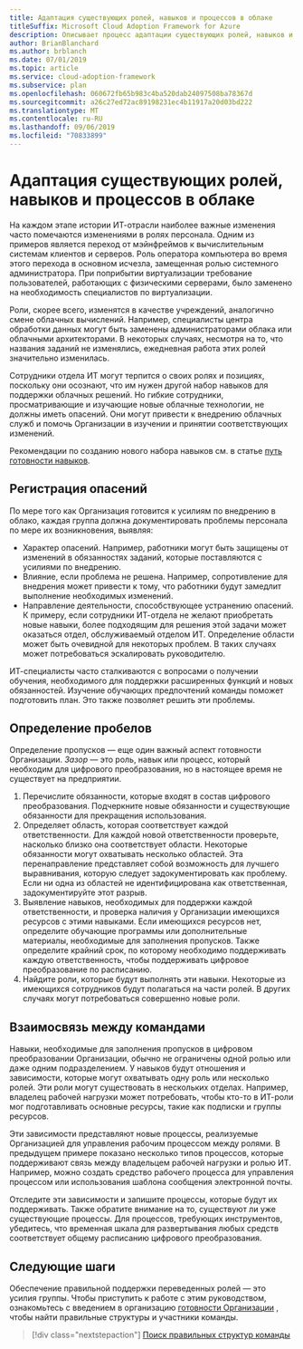 ```yaml
---
title: Адаптация существующих ролей, навыков и процессов в облаке
titleSuffix: Microsoft Cloud Adoption Framework for Azure
description: Описывает процесс адаптации существующих ролей, навыков и процессов для облака.
author: BrianBlanchard
ms.author: brblanch
ms.date: 07/01/2019
ms.topic: article
ms.service: cloud-adoption-framework
ms.subservice: plan
ms.openlocfilehash: 060672fb65b983c4ba520dab24097508ba78367d
ms.sourcegitcommit: a26c27ed72ac89198231ec4b11917a20d03bd222
ms.translationtype: MT
ms.contentlocale: ru-RU
ms.lasthandoff: 09/06/2019
ms.locfileid: "70833899"
---
```

# <a name="adapt-existing-roles-skills-and-processes-for-the-cloud"></a>Адаптация существующих ролей, навыков и процессов в облаке

На каждом этапе истории ИТ-отрасли наиболее важные изменения часто помечаются изменениями в ролях персонала. Одним из примеров является переход от мэйнфреймов к вычислительным системам клиентов и серверов. Роль оператора компьютера во время этого перехода в основном исчезла, замещенная ролью системного администратора. При поприбытии виртуализации требование пользователей, работающих с физическими серверами, было заменено на необходимость специалистов по виртуализации.

Роли, скорее всего, изменятся в качестве учреждений, аналогично смене облачных вычислений. Например, специалисты центра обработки данных могут быть заменены администраторами облака или облачными архитекторами. В некоторых случаях, несмотря на то, что названия заданий не изменялись, ежедневная работа этих ролей значительно изменилась.

Сотрудники отдела ИТ могут терпится о своих ролях и позициях, поскольку они осознают, что им нужен другой набор навыков для поддержки облачных решений. Но гибкие сотрудники, просматривающие и изучающие новые облачные технологии, не должны иметь опасений. Они могут привести к внедрению облачных служб и помочь Организации в изучении и принятии соответствующих изменений.

Рекомендации по созданию нового набора навыков см. в статье [путь готовности навыков](./suggested-skills.md).

## <a name="capturing-concerns"></a>Регистрация опасений

По мере того как Организация готовится к усилиям по внедрению в облако, каждая группа должна документировать проблемы персонала по мере их возникновения, выявляя:

- Характер опасений. Например, работники могут быть защищены от изменений в обязанностях заданий, которые поставляются с усилиями по внедрению.
- Влияние, если проблема не решена. Например, сопротивление для внедрения может привести к тому, что работники будут замедлит выполнение необходимых изменений.
- Направление деятельности, способствующее устранению опасений. К примеру, если сотрудники ИТ-отдела не желают приобретать новые навыки, более подходящим для решения этой задачи может оказаться отдел, обслуживаемый отделом ИТ. Определение области может быть очевидной для некоторых проблем. В таких случаях может потребоваться эскалировать руководителю.

ИТ-специалисты часто сталкиваются с вопросами о получении обучения, необходимого для поддержки расширенных функций и новых обязанностей. Изучение обучающих предпочтений команды поможет подготовить план. Это также позволяет решить эти проблемы.

## <a name="identify-gaps"></a>Определение пробелов

Определение пропусков — еще один важный аспект готовности Организации. _Зазор_ — это роль, навык или процесс, который необходим для цифрового преобразования, но в настоящее время не существует на предприятии.

1. Перечислите обязанности, которые входят в состав цифрового преобразования. Подчеркните новые обязанности и существующие обязанности для прекращения использования.
1. Определяет область, которая соответствует каждой ответственности. Для каждой новой ответственности проверьте, насколько близко она соответствует области. Некоторые обязанности могут охватывать несколько областей. Эта перенаправление представляет собой возможность для лучшего выравнивания, которую следует задокументировать как проблему. Если ни одна из областей не идентифицирована как ответственная, задокументируйте этот разрыв.
1. Выявление навыков, необходимых для поддержки каждой ответственности, и проверка наличия у Организации имеющихся ресурсов с этими навыками. Если имеющихся ресурсов нет, определите обучающие программы или дополнительные материалы, необходимые для заполнения пропусков. Также определите крайний срок, по которому необходимо поддерживать каждую ответственность, чтобы поддерживать цифровое преобразование по расписанию.
1. Найдите роли, которые будут выполнять эти навыки. Некоторые из имеющихся сотрудников будут полагаться на части ролей. В других случаях могут потребоваться совершенно новые роли.

## <a name="partner-across-teams"></a>Взаимосвязь между командами

Навыки, необходимые для заполнения пропусков в цифровом преобразовании Организации, обычно не ограничены одной ролью или даже одним подразделением. У навыков будут отношения и зависимости, которые могут охватывать одну роль или несколько ролей. Эти роли могут существовать в нескольких отделах. Например, владелец рабочей нагрузки может потребовать, чтобы кто-то в ИТ-роли мог подготавливать основные ресурсы, такие как подписки и группы ресурсов.

Эти зависимости представляют новые процессы, реализуемые Организацией для управления рабочим процессом между ролями. В предыдущем примере показано несколько типов процессов, которые поддерживают связь между владельцем рабочей нагрузки и ролью ИТ. Например, можно создать средство рабочего процесса для управления процессом или использования шаблона сообщения электронной почты.

Отследите эти зависимости и запишите процессы, которые будут их поддерживать. Также обратите внимание на то, существуют ли уже существующие процессы. Для процессов, требующих инструментов, убедитесь, что временная шкала для развертывания любых средств соответствует общему расписанию цифрового преобразования.

## <a name="next-steps"></a>Следующие шаги

Обеспечение правильной поддержки переведенных ролей — это усилия группы. Чтобы приступить к работе с этим руководством, ознакомьтесь с введением в организацию [готовности Организации](../organization/index.md) , чтобы найти правильные структуры и участники команды.

> [!div class="nextstepaction"]
> [Поиск правильных структур команды](./index.md)
